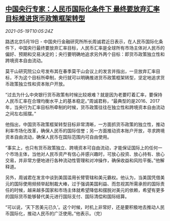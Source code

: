 <!--1621420264000-->
[中国央行专家：人民币国际化条件下 最终要放弃汇率目标推进货币政策框架转型](https://cn.reuters.com/article/china-cen-yuan-fx-target-0519-idCNKCS2D0115)
------

<div><i>2021-05-19T10:05:24Z</i></div><p>路透北京5月19日 - 中国央行金融研究所所长周诚君近日表示，在人民币国际化条件下，中国央行最终要放弃汇率目标，人民币汇率是全球所有市场主体对人民币的偏好、预期和交易决定的；央行要明确地追求另外两个目标：即货币政策独立性和跨境资本自由流动。</p><p>莫干山研究院公众号发布其在春季莫干山会议上的发言并指出，一旦放弃汇率目标，不为这个目标所牵制，央行就可以明确推进货币政策框架转型，坚定地追求货币政策独立性和资本账户开放。</p><p>“过去为什么中央银行货币政策有时候比较艰难？就是因为老要盯着汇率，要保持人民币汇率在合理均衡水平上的基本稳定。”周诚君称，“最典型的是2016、2017年，当央行为汇率目标所牵制的时候，货币政策往往在独立性和跨境资本自由流动之间左右摇摆。”</p><p>他指出，中国货币政策框架转型目标非常清晰，一方面抓货币政策的独立性，推动利率市场化改革，确保人民币的国际信誉；另一方面推动资本账户开放，寻求跨境资本自由流动，确保人民币在国际范围内可自由使用。</p><p>“事实上，也只有货币政策独立、跨境资本可自由流动，才能保证国际上的任何一个市场主体，当他对人民币资产有信心并感兴趣时，可放心投资、放心持有、放心交易，并非常方便地进行各种流动性管理和对冲操作，确保收益和风险平衡。”他解释道。</p><p>另外，周诚君在发言中谈到美国滥用长臂管辖和美元霸权。他认为，当美国凭借美元的国际使用频频举起制裁大棒，过于强调美国利益、而忽视其所需承担的国际责任的时候，越来越多国家和市场主体就希望降低和摆脱对美元的依赖，希望有更多的国际货币能够替代美元进行国际支付、国际清偿和国际结算。</p><p>“可以说，‘天下苦美元已久’。这个时候，时机上非常好，还是要积极地去推动人民币国际化，推动人民币的广泛使用。”他表示。（完）</p>
